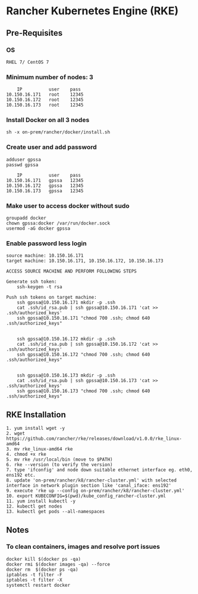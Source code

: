 # Rancher Kubernetes Engine (RKE)


## Pre-Requisites
### OS 
    RHEL 7/ CentOS 7
### Minimum number of nodes: 3
        IP          user    pass
    10.150.16.171   root    12345
    10.150.16.172   root    12345
    10.150.16.173   root    12345

### Install Docker on all 3 nodes 
    sh -x on-prem/rancher/docker/install.sh
    
### Create user and add password
    adduser gpssa
    passwd gpssa
    
        IP          user    pass
    10.150.16.171   gpssa   12345
    10.150.16.172   gpssa   12345
    10.150.16.173   gpssa   12345

### Make user to access docker without sudo
    groupadd docker
    chown gpssa:docker /var/run/docker.sock
    usermod -aG docker gpssa

### Enable password less login
    source machine: 10.150.16.171
    target machine: 10.150.16.171, 10.150.16.172, 10.150.16.173
    
    ACCESS SOURCE MACHINE AND PERFORM FOLLOWING STEPS
    
    Generate ssh token: 
        ssh-keygen -t rsa
    
    Push ssh tokens on target machine:
        ssh gpssa@10.150.16.171 mkdir -p .ssh
        cat .ssh/id_rsa.pub | ssh gpssa@10.150.16.171 'cat >> .ssh/authorized_keys'
        ssh gpssa@10.150.16.171 "chmod 700 .ssh; chmod 640 .ssh/authorized_keys"
        
        
        ssh gpssa@10.150.16.172 mkdir -p .ssh
        cat .ssh/id_rsa.pub | ssh gpssa@10.150.16.172 'cat >> .ssh/authorized_keys'
        ssh gpssa@10.150.16.172 "chmod 700 .ssh; chmod 640 .ssh/authorized_keys"
        
        
        ssh gpssa@10.150.16.173 mkdir -p .ssh
        cat .ssh/id_rsa.pub | ssh gpssa@10.150.16.173 'cat >> .ssh/authorized_keys'
        ssh gpssa@10.150.16.173 "chmod 700 .ssh; chmod 640 .ssh/authorized_keys"
        
## RKE Installation
    1. yum install wget -y
    2. wget https://github.com/rancher/rke/releases/download/v1.0.0/rke_linux-amd64
    3. mv rke_linux-amd64 rke
    4. chmod +x rke
    5. mv rke /usr/local/bin (move to $PATH) 
    6. rke --version (to verify the version)
    7. type 'ifconfig' and node down suitable ethernet interface eg. eth0, ens192 etc.
    8. update 'on-prem/rancher/k8/rancher-cluster.yml' with selected interface in network plugin section like 'canal_iface: ens192'
    9. execute 'rke up --config on-prem/rancher/k8/rancher-cluster.yml'
    10. export KUBECONFIG=$(pwd)/kube_config_rancher-cluster.yml
    11. yum install kubectl -y
    12. kubectl get nodes
    13. kubectl get pods --all-namespaces
    
## Notes
### To clean containers, images and resolve port issues
    docker kill $(docker ps -qa)
    docker rmi $(docker images -qa) --force
    docker rm  $(docker ps -qa)
    iptables -t filter -F
    iptables -t filter -X
    systemctl restart docker    
